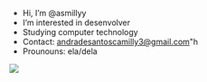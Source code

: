 - Hi, I’m @asmillyy
- I’m interested in desenvolver
- Studying computer technology
- Contact: andradesantoscamilly3@gmail.com"h
- Prounouns: ela/dela

<!---
asmillyy/asmillyy is a ✨ special ✨ repository because its `README.md` (this file) appears on your GitHub profile.
You can click the Preview link to take a look at your changes.
--->
<div>
 <img src=https://i.pinimg.com/736x/56/41/94/56419465c8df9148f4851bc61232f314.jpg weight="10px">
 
 </div>
 


